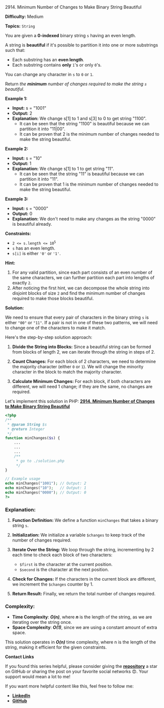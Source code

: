 2914\. Minimum Number of Changes to Make Binary String Beautiful

**Difficulty:** Medium

**Topics:** `String`

You are given a **0-indexed** binary string `s` having an even length.

A string is **beautiful** if it's possible to partition it into one or more substrings such that:

- Each substring has an **even length**.
- Each substring contains **only** `1`'s or only `0`'s.

You can change any character in `s` to `0` or `1`.

Return _the **minimum** number of changes required to make the string `s` beautiful_.

**Example 1:**

- **Input:** s = "1001"
- **Output:** 2
- **Explanation:** We change s[1] to 1 and s[3] to 0 to get string "1100".
  - It can be seen that the string "1100" is beautiful because we can partition it into "11|00".
  - It can be proven that 2 is the minimum number of changes needed to make the string beautiful.

**Example 2:**

- **Input:** s = "10"
- **Output:** 1
- **Explanation:** We change s[1] to 1 to get string "11".
  - It can be seen that the string "11" is beautiful because we can partition it into "11".
  - It can be proven that 1 is the minimum number of changes needed to make the string beautiful.


**Example 3:**

- **Input:** s = "0000"
- **Output:** 0
- **Explanation:** We don't need to make any changes as the string "0000" is beautiful already.


**Constraints:**

- <code>2 <= s.length <= 10<sup>5</sup></code>
- `s` has an even length.
- `s[i]` is either `'0'` or `'1'`.


**Hint:**
1. For any valid partition, since each part consists of an even number of the same characters, we can further partition each part into lengths of exactly `2`.
2. After noticing the first hint, we can decompose the whole string into disjoint blocks of size `2` and find the minimum number of changes required to make those blocks beautiful.



**Solution:**

We need to ensure that every pair of characters in the binary string `s` is either `"00"` or `"11"`. If a pair is not in one of these two patterns, we will need to change one of the characters to make it match.

Here's the step-by-step solution approach:

1. **Divide the String into Blocks:** Since a beautiful string can be formed from blocks of length 2, we can iterate through the string in steps of 2.

2. **Count Changes:** For each block of 2 characters, we need to determine the majority character (either `0` or `1`). We will change the minority character in the block to match the majority character.

3. **Calculate Minimum Changes:** For each block, if both characters are different, we will need 1 change; if they are the same, no changes are required.

Let's implement this solution in PHP: **[2914. Minimum Number of Changes to Make Binary String Beautiful](https://github.com/mah-shamim/leet-code-in-php/tree/main/algorithms/002914-minimum-number-of-changes-to-make-binary-string-beautiful/solution.php)**

```php
<?php
/**
 * @param String $s
 * @return Integer
 */
function minChanges($s) {
    ...
    ...
    ...
    /**
     * go to ./solution.php
     */
}

// Example usage
echo minChanges("1001"); // Output: 2
echo minChanges("10");   // Output: 1
echo minChanges("0000"); // Output: 0
?>
```

### Explanation:

1. **Function Definition:** We define a function `minChanges` that takes a binary string `s`.

2. **Initialization:** We initialize a variable `$changes` to keep track of the number of changes required.

3. **Iterate Over the String:** We loop through the string, incrementing by 2 each time to check each block of two characters:
   - `$first` is the character at the current position.
   - `$second` is the character at the next position.

4. **Check for Changes:** If the characters in the current block are different, we increment the `$changes` counter by 1.

5. **Return Result:** Finally, we return the total number of changes required.

### Complexity:
- **Time Complexity**: _**O(n)**_, where _**n**_ is the length of the string, as we are iterating over the string once.
- **Space Complexity**: _**O(1)**_, since we are using a constant amount of extra space.

This solution operates in _**O(n)**_ time complexity, where n is the length of the string, making it efficient for the given constraints.

**Contact Links**

If you found this series helpful, please consider giving the **[repository](https://github.com/mah-shamim/leet-code-in-php)** a star on GitHub or sharing the post on your favorite social networks 😍. Your support would mean a lot to me!

If you want more helpful content like this, feel free to follow me:

- **[LinkedIn](https://www.linkedin.com/in/arifulhaque/)**
- **[GitHub](https://github.com/mah-shamim)**
